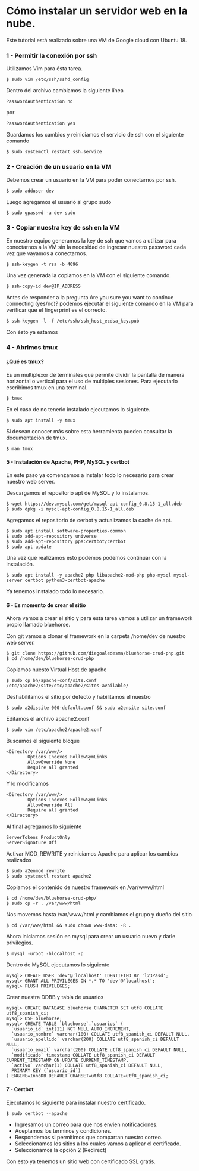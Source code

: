 # Cómo instalar un servidor web en la nube.

Este tutorial está realizado sobre una VM de Google cloud con Ubuntu 18.

### 1 - Permitir la conexión por ssh

Utilizamos Vim para ésta tarea.

```
$ sudo vim /etc/ssh/sshd_config
```

Dentro del archivo cambiamos la siguiente línea

```
PasswordAuthentication no
```

por

```
PasswordAuthentication yes
```

Guardamos los cambios y reiniciamos el servicio de ssh con el siguiente comando

```
$ sudo systemctl restart ssh.service
```

### 2 - Creación de un usuario en la VM 

Debemos crear un usuario en la VM para poder conectarnos por ssh.

```
$ sudo adduser dev
```

Luego agregamos el usuario al grupo sudo

```
$ sudo gpasswd -a dev sudo
```

### 3 - Copiar nuestra key de ssh en la VM

En nuestro equipo generamos la key de ssh que vamos a utilizar para conectarnos a la VM sin la necesidad de ingresar nuestro password cada vez que vayamos a conectarnos.

```
$ ssh-keygen -t rsa -b 4096
``` 

Una vez generada la copiamos en la VM con el siguiente comando.

```
$ ssh-copy-id dev@IP_ADDRESS
```

Antes de responder a la pregunta Are you sure you want to continue connecting (yes/no)? podemos ejecutar el siguiente comando en la VM para verificar que el fingerprint es el correcto.

```
$ ssh-keygen -l -f /etc/ssh/ssh_host_ecdsa_key.pub
```

Con ésto ya estamos 

### 4 - Abrimos tmux

#### ¿Qué es tmux?

Es un multiplexor de terminales que permite dividir la pantalla de manera horizontal o vertical para el uso de multiples sesiones.
Para ejecutarlo escribimos tmux en una terminal.

```
$ tmux
```

En el caso de no tenerlo instalado ejecutamos lo siguiente.

```
$ sudo apt install -y tmux
```
Si desean conocer más sobre esta herramienta pueden consultar la documentación de tmux.

```
$ man tmux
```

#### 5 - Instalación de Apache, PHP, MySQL y certbot

En este paso ya comenzamos a instalar todo lo necesario para crear nuestro web server.

Descargamos el repositorio apt de MySQL y lo instalamos.

```
$ wget https://dev.mysql.com/get/mysql-apt-config_0.8.15-1_all.deb
$ sudo dpkg -i mysql-apt-config_0.8.15-1_all.deb
```

Agregamos el repositorio de cerbot y actualizamos la cache de apt.

```
$ sudo apt install software-properties-common
$ sudo add-apt-repository universe
$ sudo add-apt-repository ppa:certbot/certbot
$ sudo apt update
```

Una vez que realizamos esto podemos podemos continuar con la instalación.

```
$ sudo apt install -y apache2 php libapache2-mod-php php-mysql mysql-server certbot python3-certbot-apache
```

Ya tenemos instalado todo lo necesario.

#### 6 - Es momento de crear el sitio

Ahora vamos a crear el sitio y para esta tarea vamos a utilizar un framework propio llamado bluehorse.

Con git vamos a clonar el framework en la carpeta /home/dev de nuestro web server.

```
$ git clone https://github.com/diegoaledesma/bluehorse-crud-php.git
$ cd /home/dev/bluehorse-crud-php
```

Copiamos nuesto Virtual Host de apache

```
$ sudo cp bh/apache-conf/site.conf /etc/apache2/site/etc/apache2/sites-available/
```

Deshabilitamos el sitio por defecto y habilitamos el nuestro

```
$ sudo a2dissite 000-default.conf && sudo a2ensite site.conf
```
Editamos el archivo apache2.conf

```
$ sudo vim /etc/apache2/apache2.conf 
```

Buscamos el siguiente bloque

```
<Directory /var/www/>
        Options Indexes FollowSymLinks
        AllowOverride None
        Require all granted
</Directory>
```

Y lo modificamos

```
<Directory /var/www/>
        Options Indexes FollowSymLinks
        AllowOverride All
        Require all granted
</Directory>
```

Al final agregamos lo siguiente

```
ServerTokens ProductOnly
ServerSignature Off
```

Activar MOD_REWRITE y reiniciamos Apache para aplicar los cambios realizados

```
$ sudo a2enmod rewrite
$ sudo systemctl restart apache2
```

Copiamos el contenido de nuestro framework en /var/www/html

```
$ cd /home/dev/bluehorse-crud-php/
$ sudo cp -r . /var/www/html
```

Nos movemos hasta /var/www/html y cambiamos el grupo y dueño del sitio

```
$ cd /var/www/html && sudo chown www-data: -R .
```

Ahora iniciamos sesión en mysql para crear un usuario nuevo y darle privilegios.

```
$ mysql -uroot -hlocalhost -p
```

Dentro de MySQL ejecutamos lo siguiente

```
mysql> CREATE USER 'dev'@'localhost' IDENTIFIED BY 'l23Pasd';
mysql> GRANT ALL PRIVILEGES ON *.* TO 'dev'@'localhost';
mysql> FLUSH PRIVILEGES;
```

Crear nuestra DDBB y tabla de usuarios

```
mysql> CREATE DATABASE bluehorse CHARACTER SET utf8 COLLATE utf8_spanish_ci;
mysql> USE bluehorse;
mysql> CREATE TABLE `bluehorse`.`usuarios` (
  `usuario_id` int(11) NOT NULL AUTO_INCREMENT,
  `usuario_nombre` varchar(100) COLLATE utf8_spanish_ci DEFAULT NULL,
  `usuario_apellido` varchar(200) COLLATE utf8_spanish_ci DEFAULT NULL,
  `usuario_email` varchar(200) COLLATE utf8_spanish_ci DEFAULT NULL,
  `modificado` timestamp COLLATE utf8_spanish_ci DEFAULT CURRENT_TIMESTAMP ON UPDATE CURRENT_TIMESTAMP,
  `activo` varchar(1) COLLATE utf8_spanish_ci DEFAULT NULL,
  PRIMARY KEY (`usuario_id`)
) ENGINE=InnoDB DEFAULT CHARSET=utf8 COLLATE=utf8_spanish_ci;
```

#### 7 - Certbot

Ejecutamos lo siguiente para instalar nuestro certificado.

```
$ sudo certbot --apache
```

- Ingresamos un correo para que nos envien notificaciones.
- Aceptamos los terminos y condiciones.
- Respondemos si permitimos que compartan nuestro correo.
- Seleccionamos los sitios a los cuales vamos a aplicar el certificado.
- Seleccionamos la opción 2 (Redirect)

Con esto ya tenemos un sitio web con certificado SSL gratis.


